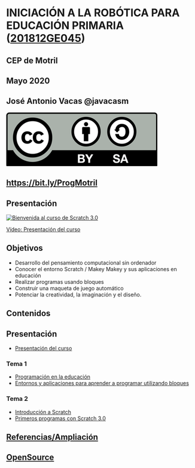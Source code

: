 # INICIACIÓN A LA ROBÓTICA PARA EDUCACIÓN PRIMARIA ([201812GE045](https://www.juntadeandalucia.es/educacion/secretariavirtual/consultaCEP/actividad/201812GE045/))

## CEP de Motril

## Mayo 2020


## José Antonio Vacas @javacasm


![Licencia CC](./images/Licencia_CC.png)


## https://bit.ly/ProgMotril

## Presentación

[![Bienvenida al curso de Scratch 3.0](https://img.youtube.com/vi/PeQsRkHcUOM/0.jpg)](https://youtu.be/PeQsRkHcUOM)

[Vídeo: Presentación del curso](https://youtu.be/PeQsRkHcUOM)

## Objetivos
- Desarrollo del pensamiento computacional sin ordenador
- Conocer el entorno Scratch / Makey Makey y sus aplicaciones en educación
- Realizar programas usando bloques
- Construir una maqueta de juego automático
- Potenciar la creatividad, la imaginación y el diseño.


## Contenidos

## Presentación

* [Presentación del curso](./Presentacion.md)

###  Tema 1
* [Programación en la educación](./ProgramacionEnEducacion.md)
* [Entornos y aplicaciones para aprender a programar utilizando bloques](./HerramientasProgramacionBloques.md)

### Tema 2

* [Introducción a Scratch](./Scratch3.0.md)
* [Primeros programas con Scratch 3.0](./PrimerosEjemplos.md)


## [Referencias/Ampliación](./Referencias.md)

## [OpenSource](./opensource.md)




